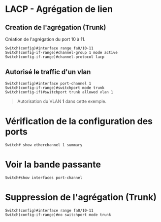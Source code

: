 # LACP - Agrégation de lien

## Creation de l'agrégation (Trunk)
Création de l'agrégation du port 10 à 11.
```
Switch(config)#interface range fa0/10-11
Switch(config-if-range)#channel-group 1 mode active
Switch(config-if-range)#channel-protocol lacp
```

## Autorisé le traffic d'un vlan
```
Switch(config)#interface port-channel 1
Switch(config-if-range)#switchport mode trunk
Switch(config-if)#switchport trunk allowed vlan 1
```
> Autorisation du VLAN **1** dans cette exemple.


# Vérification de la configuration des ports
`Switch# show etherchannel 1 summary`

# Voir la bande passante
`Switch#show interfaces port-channel`

# Suppression de l'agrégation (Trunk)
```
Switch(config)#interface range fa0/10-11
Switch(config-if-range)#no switchport mode trunk
```
